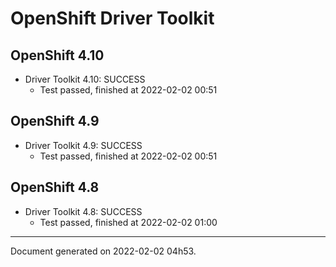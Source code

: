 
OpenShift Driver Toolkit
========================

OpenShift 4.10
--------------



* Driver Toolkit 4.10: SUCCESS
  - Test passed, finished at 2022-02-02 00:51

OpenShift 4.9
-------------



* Driver Toolkit 4.9: SUCCESS
  - Test passed, finished at 2022-02-02 00:51

OpenShift 4.8
-------------



* Driver Toolkit 4.8: SUCCESS
  - Test passed, finished at 2022-02-02 01:00

---
Document generated on 2022-02-02 04h53.

